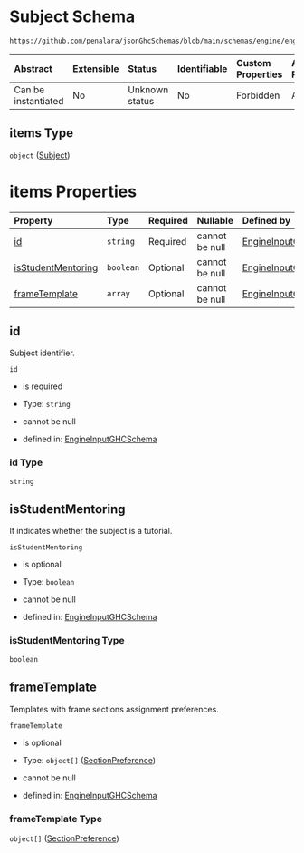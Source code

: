 # Subject Schema

```txt
https://github.com/penalara/jsonGhcSchemas/blob/main/schemas/engine/engineSpecification.schema.json#/properties/subjects/items
```



| Abstract            | Extensible | Status         | Identifiable | Custom Properties | Additional Properties | Access Restrictions | Defined In                                                                                               |
| :------------------ | :--------- | :------------- | :----------- | :---------------- | :-------------------- | :------------------ | :------------------------------------------------------------------------------------------------------- |
| Can be instantiated | No         | Unknown status | No           | Forbidden         | Allowed               | none                | [engineSpecification.schema.json\*](../../../out/engineSpecification.schema.json "open original schema") |

## items Type

`object` ([Subject](enginespecification-properties-subjects-subject.md))

# items Properties

| Property                                  | Type      | Required | Nullable       | Defined by                                                                                                                                                                                                                                                              |
| :---------------------------------------- | :-------- | :------- | :------------- | :---------------------------------------------------------------------------------------------------------------------------------------------------------------------------------------------------------------------------------------------------------------------- |
| [id](#id)                                 | `string`  | Required | cannot be null | [EngineInputGHCSchema](enginespecification-properties-subjects-subject-properties-id.md "https://github.com/penalara/jsonGhcSchemas/blob/main/schemas/engine/engineSpecification.schema.json#/properties/subjects/items/properties/id")                                 |
| [isStudentMentoring](#isstudentmentoring) | `boolean` | Optional | cannot be null | [EngineInputGHCSchema](enginespecification-properties-subjects-subject-properties-isstudentmentoring.md "https://github.com/penalara/jsonGhcSchemas/blob/main/schemas/engine/engineSpecification.schema.json#/properties/subjects/items/properties/isStudentMentoring") |
| [frameTemplate](#frametemplate)           | `array`   | Optional | cannot be null | [EngineInputGHCSchema](enginespecification-definitions-frametemplate.md "https://github.com/penalara/jsonGhcSchemas/blob/main/schemas/engine/engineSpecification.schema.json#/properties/subjects/items/properties/frameTemplate")                                      |

## id

Subject identifier.

`id`

*   is required

*   Type: `string`

*   cannot be null

*   defined in: [EngineInputGHCSchema](enginespecification-properties-subjects-subject-properties-id.md "https://github.com/penalara/jsonGhcSchemas/blob/main/schemas/engine/engineSpecification.schema.json#/properties/subjects/items/properties/id")

### id Type

`string`

## isStudentMentoring

It indicates whether the subject is a tutorial.

`isStudentMentoring`

*   is optional

*   Type: `boolean`

*   cannot be null

*   defined in: [EngineInputGHCSchema](enginespecification-properties-subjects-subject-properties-isstudentmentoring.md "https://github.com/penalara/jsonGhcSchemas/blob/main/schemas/engine/engineSpecification.schema.json#/properties/subjects/items/properties/isStudentMentoring")

### isStudentMentoring Type

`boolean`

## frameTemplate

Templates with frame sections assignment preferences.

`frameTemplate`

*   is optional

*   Type: `object[]` ([SectionPreference](enginespecification-definitions-frametemplate-sectionpreference.md))

*   cannot be null

*   defined in: [EngineInputGHCSchema](enginespecification-definitions-frametemplate.md "https://github.com/penalara/jsonGhcSchemas/blob/main/schemas/engine/engineSpecification.schema.json#/properties/subjects/items/properties/frameTemplate")

### frameTemplate Type

`object[]` ([SectionPreference](enginespecification-definitions-frametemplate-sectionpreference.md))
